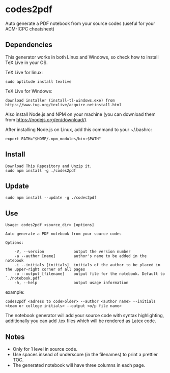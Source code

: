 # codes2pdf
Auto generate a PDF notebook from your source codes (useful for your ACM-ICPC cheatsheet)

## Dependencies

This generator works in both Linux and Windows, so check how to install TeX Live in your OS.

TeX Live for linux:

    sudo aptitude install texlive

TeX Live for Windows:

    download installer (install-tl-windows.exe) from https://www.tug.org/texlive/acquire-netinstall.html
    
    
Also install Node.js and NPM on your machine (you can download them from https://nodejs.org/en/download/).

After installing Node.js on Linux, add this command to your ~/.bashrc:

    export PATH="$HOME/.npm_modules/bin:$PATH"


## Install

    Download This Repository and Unzip it.     
    sudo npm install -g ./codes2pdf

## Update

    sudo npm install --update -g ./codes2pdf

## Use

    Usage: codes2pdf <source_dir> [options]

    Auto generate a PDF notebook from your source codes

    Options:

        -V, --version             output the version number
        -a --author [name]        author's name to be added in the notebook
        -i --initials [initials]  initials of the author to be placed in the upper-right corner of all pages
        -o --output [filename]    output file for the notebook. Default to `./notebook.pdf`
        -h, --help                output usage information


example:

    codes2pdf <adress to codeFolder> --author <author name> --initials <team or college initials> --output <o/p file name>

The notebook generator will add your source code with syntax highlighting, additionally
you can add .tex files which will be rendered as Latex code.

## Notes

- Only for 1 level in source code.
- Use spaces insead of underscore (in the filenames) to print a prettier TOC.
- The generated notebook will have three columns in each page.
